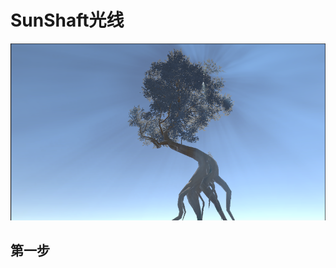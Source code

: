 
# SunShaft光线

![github](https://github.com/xieliujian/UnityDemo_SunShaft/blob/main/Video/1.png?raw=true)

## 第一步


